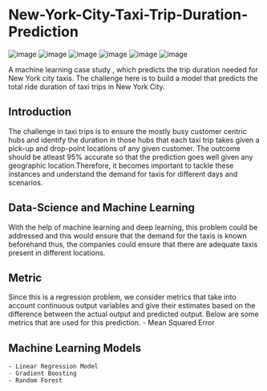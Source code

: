 # New-York-City-Taxi-Trip-Duration-Prediction
![image](https://github.com/Lalitha-PS-5/New-York-City-Taxi-Trip-Duration-Prediction/assets/113533079/0fdf71af-968a-4db7-9ec5-b02868144c6d)
![image](https://github.com/Lalitha-PS-5/New-York-City-Taxi-Trip-Duration-Prediction/assets/113533079/6e6a0858-999e-4620-8382-ed5a1e0ee745)
![image](https://github.com/Lalitha-PS-5/New-York-City-Taxi-Trip-Duration-Prediction/assets/113533079/6bc5fcc6-1fd2-4bc1-835f-91638247716b)
![image](https://github.com/Lalitha-PS-5/New-York-City-Taxi-Trip-Duration-Prediction/assets/113533079/d1934bd4-aff6-46d9-8dd6-993e01f34052)
![image](https://github.com/Lalitha-PS-5/New-York-City-Taxi-Trip-Duration-Prediction/assets/113533079/3dc282f9-1bbb-4758-a14a-437b4128573e)
![image](https://github.com/Lalitha-PS-5/New-York-City-Taxi-Trip-Duration-Prediction/assets/113533079/41d46e45-1ded-4b10-a848-fe200be1b994)

A machine learning case study , which predicts the trip duration needed for New York city taxis.
The challenge here is to build a model that predicts the total ride duration of taxi trips in New York City.
## Introduction
The challenge in taxi trips is to ensure the mostly busy customer centric hubs and identify the duration in those hubs that each taxi trip takes given a pick-up and drop-point locations of any given customer. The outcome should be atleast 95% accurate so that the prediction goes well given any geographic location.Therefore, it becomes important to tackle these instances and understand the demand for taxis for different days and scenarios. 
## Data-Science and Machine Learning
With the help of machine learning and deep learning, this problem could be addressed and this would ensure that the demand for the taxis is known beforehand thus, the companies could ensure that there are adequate taxis present in different locations.
## Metric
Since this is a regression problem, we consider metrics that take into account continuous output variables and give their estimates based on the difference between the actual output and predicted output. Below are some metrics that are used for this prediction.
    - Mean Squared Error
## Machine Learning Models
    - Linear Regression Model
    - Gradient Boosting
    - Random Forest
    
